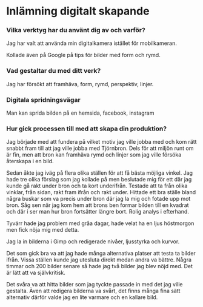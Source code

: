 # Inlämning digitalt skapande 

### Vilka verktyg har du använt dig av och varför?
Jag har valt att använda min digitalkamera istället för mobilkameran. 

Kollade även på Google på tips för bilder med form och rymd. 

### Vad gestaltar du med ditt verk?
Jag har försökt att framhäva, form, rymd, perspektiv, linjer.

### Digitala spridningsvägar
Man kan sprida bilden på en hemsida, facebook, instagram

### Hur gick processen till med att skapa din produktion?
Jag började med att fundera på vilket motiv jag ville jobba med och kom rätt snabbt fram till att jag ville jobba med Tjörnbron. Dels för att miljön runt om är fin, men att bron kan framhäva rymd och linjer som jag ville försöka återskapa i en bild.

Sedan åkte jag iväg på flera olika ställen för att få bästa möjliga vinkel. Jag hade tre olika förslag som jag kollade på men beslutade mig för ett där jag kunde gå rakt under bron och ta kort underifrån. Testade att ta från olika vinklar, från sidan, rakt fram ifrån och rakt under. Hittade ett bra ställe bland några buskar som va precis under bron där jag la mig och fotade upp mot bron. Såg sen när jag kom hem att brons ben formar bilden till en kvadrat och där i ser man hur bron fortsätter längre bort. Rolig analys i efterhand. 

Tyvärr hade jag problem med gråa dagar, hade velat ha en ljus höstmorgon men fick nöja mig med detta. 

Jag la in bilderna i Gimp och redigerade nivåer, ljusstyrka och kurvor. 

Det som gick bra va att jag hade många alternativa platser att testa ta bilder ifrån. Vissa ställen kunde jag utesluta direkt medan andra va bättre. Några timmar och 200 bilder senare så hade jag två bilder jag blev nöjd med. Det är lätt att va självkritisk. 

Det svåra va att hitta bilder som jag tyckte passade in med det jag ville gestalta. Även att redigera bilderna va svårt, det finns många fina sätt alternativ därför valde jag en lite varmare och en kallare bild.